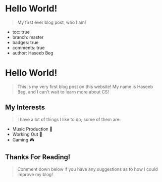 # Hello World!
>My first ever blog post, who I am!

- toc: true
- branch: master
- badges: true
- comments: true
- author: Haseeb Beg


# Hello World! 

>This is my very first blog post on this website! My name is Haseeb Beg, and I can't wait to learn more about CS!


## My Interests

>I have a lot of things I like to do, some of them are:
- Music Production 🎹
- Working Out 💪 
- Gaming 🎮


## Thanks For Reading!

>Comment down below if you have any suggestions as to how I could improve my blog! 


